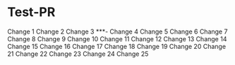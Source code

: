 # Test-PR
Change 1
Change 2
Change 3
***-
Change 4
Change 5
Change 6
Change 7
Change 8
Change 9
Change 10
Change 11
Change 12
Change 13
Change 14
Change 15
Change 16
Change 17
Change 18
Change 19
Change 20
Change 21
Change 22
Change 23
Change 24
Change 25

